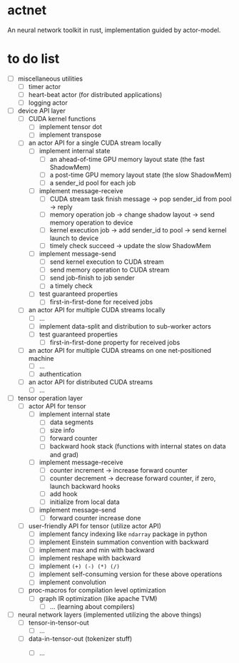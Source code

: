 # actnet
An neural network toolkit in rust, implementation guided by actor-model. 

# to do list

- [ ] miscellaneous utilities
  - [ ] timer actor
  - [ ] heart-beat actor (for distributed applications)
  - [ ] logging actor

- [ ] device API layer
    - [ ] CUDA kernel functions
        - [ ] implement tensor dot
        - [ ] implement transpose
    - [ ] an actor API for a single CUDA stream locally
        - [ ] implement internal state
            - [ ] an ahead-of-time GPU memory layout state (the fast ShadowMem)
            - [ ] a post-time GPU memory layout state (the slow ShadowMem)
            - [ ] a sender_id pool for each job
        - [ ] implement message-receive
            - [ ] CUDA stream task finish message -> pop sender_id from pool -> reply
            - [ ] memory operation job -> change shadow layout -> send memory operation to device
            - [ ] kernel execution job -> add sender_id to pool ->  send kernel launch to device
            - [ ] timely check succeed -> update the slow ShadowMem
        - [ ] implement message-send
            - [ ] send kernel execution to CUDA stream
            - [ ] send memory operation to CUDA stream
            - [ ] send job-finish to job sender
            - [ ] a timely check
        - [ ] test guaranteed properties
            - [ ] first-in-first-done for received jobs
    - [ ] an actor API for multiple CUDA streams locally
        - [ ] ...
        - [ ] implement data-split and distribution to sub-worker actors
        - [ ] test guaranteed properties
            - [ ] first-in-first-done property for received jobs
    - [ ] an actor API for multiple CUDA streams on one net-positioned machine
        - [ ] ...
        - [ ] authentication
    - [ ] an actor API for distributed CUDA streams
        - [ ] ...
- [ ] tensor operation layer
    - [ ] actor API for tensor
        - [ ] implement internal state
            - [ ] data segments
            - [ ] size info
            - [ ] forward counter
            - [ ] backward hook stack (functions with internal states on data and grad)
        - [ ] implement message-receive
            - [ ] counter increment -> increase forward counter
            - [ ] counter decrement -> decrease forward counter, if zero, launch backward hooks
            - [ ] add hook
            - [ ] initialize from local data
        - [ ] implement message-send
            - [ ] forward counter increase done
    - [ ] user-friendly API for tensor (utilize actor API)
        - [ ] implement fancy indexing like `ndarray` package in python
        - [ ] implement Einstein summation convention with backward
        - [ ] implement max and min with backward
        - [ ] implement reshape with backward
        - [ ] implement `(+) (-) (*) (/)`
        - [ ] implement self-consuming version for these above operations
        - [ ] implement convolution
    - [ ] proc-macros for compilation level optimization
        - [ ] graph IR optimization (like apache TVM)
            - [ ] ... (learning about compilers)

- [ ] neural network layers (implemented utilizing the above things)
  - [ ] tensor-in-tensor-out
    - [ ] ...
  - [ ] data-in-tensor-out (tokenizer stuff)
    - [ ] ...

